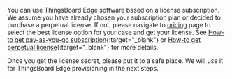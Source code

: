 You can use ThingsBoard Edge software based on a license subscription. 
We assume you have already chosen your subscription plan or decided to purchase a perpetual license. 
If not, please navigate to [pricing](/pricing/?active=thingsboard-edge) page to select the best license option for your case and get your license. 
See [How-to get pay-as-you-go subscription](https://www.youtube.com/watch?v=dK-QDFGxWek){:target="_blank"} or [How-to get perpetual license](https://www.youtube.com/watch?v=GPe0lHolWek){:target="_blank"} for more details.

Once you get the license secret, please put it to a safe place. We will use it for ThingsBoard Edge provisioning in the next steps.
